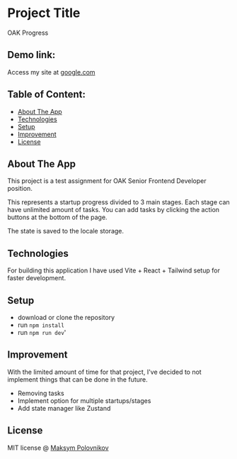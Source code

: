 # Project Title
OAK Progress

## Demo link:
Access my site at [google.com](https://google.com)

## Table of Content:

- [About The App](#about-the-app)
- [Technologies](#technologies)
- [Setup](#setup)
- [Improvement](#improvement)
- [License](#license)

## About The App
This project is a test assignment for OAK Senior Frontend Developer position.

This represents a startup progress divided to 3 main stages.
Each stage can have unlimited amount of tasks. 
You can add tasks by clicking the action buttons at the bottom of the page.

The state is saved to the locale storage.

## Technologies
For building this application I have used Vite + React + Tailwind setup for faster development.

## Setup
- download or clone the repository
- run `npm install`
- run `npm run dev`'

## Improvement 
With the limited amount of time for that project, I've decided to not implement things that can be done in the future. 

- Removing tasks
- Implement option for multiple startups/stages
- Add state manager like Zustand


## License

MIT license @ [Maksym Polovnikov](https://github.com/polovmak)